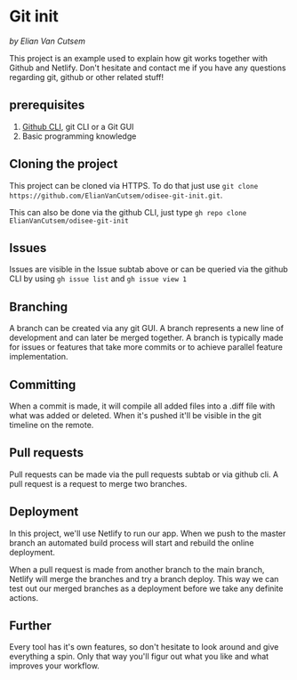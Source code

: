 # Git init

*by Elian Van Cutsem*

This project is an example used to explain how git works together with Github and Netlify.
Don't hesitate and contact me if you have any questions regarding git, github or other related stuff!

## prerequisites

1. [Github CLI](<https://cli.github.com/>), git CLI or a Git GUI
1. Basic programming knowledge
## Cloning the project

This project can be cloned via HTTPS. To do that just use `git clone https://github.com/ElianVanCutsem/odisee-git-init.git`.

This can also be done via the github CLI, just type `gh repo clone ElianVanCutsem/odisee-git-init`

## Issues

Issues are visible in the Issue subtab above or can be queried via the github CLI by using `gh issue list` and `gh issue view 1`

## Branching

A branch can be created via any git GUI. A branch represents a new line of development and can later be merged together. A branch is typically made for issues or features that take more commits or to achieve parallel feature implementation.

## Committing

When a commit is made, it will compile all added files into a .diff file with what was added or deleted. When it's pushed it'll be visible in the git timeline on the remote.

## Pull requests

Pull requests can be made via the pull requests subtab or via github cli. A pull request is a request to merge two branches.

## Deployment

In this project, we'll use Netlify to run our app. When we push to the master branch an automated build process will start and rebuild the online deployment.

When a pull request is made from another branch to the main branch, Netlify will merge the branches and try a branch deploy. This way we can test out our merged branches as a deployment before we take any definite actions.

## Further

Every tool has it's own features, so don't hesitate to look around and give everything a spin. Only that way you'll figur out what you like and what improves your workflow.